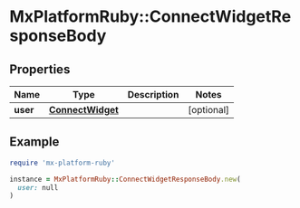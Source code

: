 # MxPlatformRuby::ConnectWidgetResponseBody

## Properties

| Name | Type | Description | Notes |
| ---- | ---- | ----------- | ----- |
| **user** | [**ConnectWidget**](ConnectWidget.md) |  | [optional] |

## Example

```ruby
require 'mx-platform-ruby'

instance = MxPlatformRuby::ConnectWidgetResponseBody.new(
  user: null
)
```

